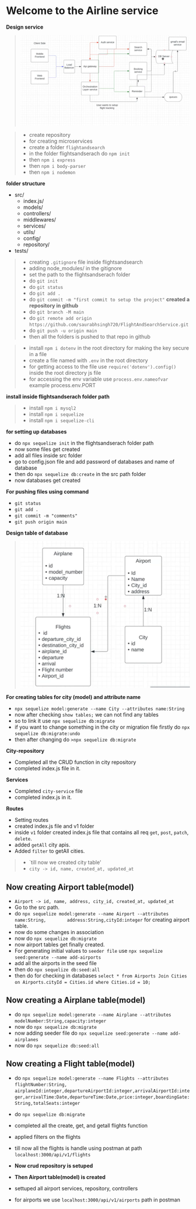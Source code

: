 # Welcome to the Airline service

**Design service**
> ![Design](./doc%20design.png)


> - create repository
> - for creating microservices
  > - create a folder `flightandsearch`
> - in the folder flightsandserach do `npm init`
> - then `npm i express`
> - then `npm i body-parser`
> - then `npm i nodemon`

**folder structure**
- src/
   - index.js/
   - models/
   - controllers/
   - middlewares/
   - services/
   - utils/
   - config/
   - repository/
- tests/


> - creating `.gitignore` file inside flightsandsearch
> - adding node_modules/ in the gitignore
> - set the path to the flightsandserach folder
> - do `git init`
> - do `git status`
> - do `git add .`
> - do `git commit -m "first commit to setup the project"`
**created a repository in github**
> - do `git branch -M main` 
> - do `git remote add origin https://github.com/saurabhsingh720/FlightAndSearchService.git`
> - do `git push -u origin main`
> - then all the folders is pushed to that repo in github


> - install `npm i dotenv` in the root directory for making the key secure in a file
> - create a file named with `.env` in the root directory
> - for getting access to the file use `require('dotenv').config()` inside the root directory js file
> - for accessing the env variable use `process.env.nameofvar`   example  process.env.PORT

**install inside flightsandserach folder path**
> - install `npm i mysql2`
> - install `npm i sequelize`
> - install `npm i sequelize-cli`


**for setting up databases** 
- do `npx sequelize init` in the flightsandserach folder path
- now some files get created
- add all files inside src folder
- go to config.json file and add password of databases and name of database
- then do `npx sequelize db:create` in the src path folder
- now databases get created


**For pushing files using command**
  - `git status`
  - `git add .`
  - `git commit -m "comments"`
  - `git push origin main`


**Design table of database**
 > ![Design table](./dbtable.png)


  **For creating tables for city (model) and attribute name**
   - `npx sequelize model:generate --name City --attributes name:String`
   - now after checking `show tables;` we can not find any tables
   - so to link it use `npx sequelize db:migrate`
   - if you want to change something in the city or migration file firstly do `npx sequelize db:migrate:undo`
   - then after changing do `>npx sequelize db:migrate`
   

**City-repository**
 - Completed all the CRUD function in city repository
 - completed index.js file in it.
   
**Services**
 - Completed `city-service` file
 - completed index.js in it.

**Routes**
 - Setting routes 
 - created index.js file and v1 folder
 - inside `v1` folder created index.js file that contains all req `get`, `post`, `patch`, `delete`.
 - added `getAll` city apis.
 - Added `filter` to getAll cities.

 > - `till now we created city table'
 > - `city -> id, name, created_at, updated_at`

## Now creating Airport table(model)
 - `Airport -> id, name, address, city_id, created_at, updated_at` 
 - Go to the src path.
 - do `npx sequelize model:generate --name Airport --attributes name:String,        address:String,cityId:integer` for creating airport table.
 - now do some changes in association 
 - now do `npx sequelize db:migrate`
 - now airport tables get finally created.
 - For generating initial values to `seeder file` use `npx sequelize seed:generate --name add-airports`
 - add all the airports in the seed file
 - then do `npx sequelize db:seed:all`
 - then do for checking in databases `select * from Airports Join Cities on Airports.cityId = Cities.id where Cities.id = 10;`

## Now creating a Airplane table(model)
 - do `npx sequelize model:generate --name Airplane --attributes modelNumber:String,capacity:integer`
 - now do `npx sequelize db:migrate`
 - now adding seeder file do `npx sequelize seed:generate --name add-airplanes`
 - now do `npx sequelize db:seed:all`

 ## Now creating a Flight table(model)
 - do `npx sequelize model:generate --name Flights --attributes flightNumber:String, airplaneId:integer,departureAirportId:integer,arrivalAirportId:integer,arrivalTime:Date,departureTime:Date,price:integer,boardingGate:String,totalSeats:integer` 
 - do `npx sequelize db:migrate`
 - completed all the create, get, and getall flights function
 - applied filters on the flights
 - till now all the flights is handle using postman at path `localhost:3000/api/v1/flights`

- **Now crud repository is setuped**
- **Then Airport table(model) is   created**
- settuped all airport services, repository, controllers
- for airports we use  `localhost:3000/api/v1/airports` path in postman